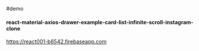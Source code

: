 
#demo 

#### react-material-axios-drawer-example-card-list-infinite-scroll-instagram-clone

<https://react001-b6542.firebaseapp.com>
